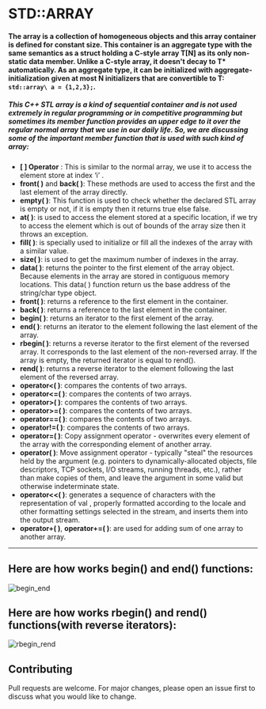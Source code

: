 <h1>STD::ARRAY</h1>

<h4>The array is a collection of homogeneous objects and this array container is defined for constant size. This container is an aggregate type with the same semantics as a struct holding a C-style array T[N] as its only non-static data member. Unlike a C-style array, it doesn't decay to T* automatically. As an aggregate type, it can be initialized with aggregate-initialization given at most N initializers that are convertible to T: <code>std::array\<int, 3\> a = {1,2,3};</code>.
</h4>

<h5>This C++ STL array is a kind of sequential container and is not used extremely in regular programming or in competitive programming but sometimes its member function provides an upper edge to it over the regular normal array that we use in our daily life. So, we are discussing some of the important member function that is used with such kind of array:</h5>

<ul>
<li><b>[ ] Operator</b> : This is similar to the normal array, we use it to access the element store at index ‘i’ .</li>
<li><b>front( )</b> and <b>back( )</b>: These methods are used to access the first and the last element of the array directly.</li>
<li><b>empty( )</b>: This function is used to check whether the declared STL array is empty or not, if it is empty then it returns true else false.</li>
<li><b>at( )</b>: is used to access the element stored at a specific location, if we try to access the element which is out of bounds of the array size then it throws an exception. </li>
<li><b>fill( )</b>: is specially used to initialize or fill all the indexes of the array with a similar value.</li>
<li><b>size( )</b>: is used to get the maximum number of indexes in the array.</li>
<li><b>data( )</b>: returns the pointer to the first element of the array object. Because elements in the array are stored in contiguous memory locations. This data( ) function return us the base address of the string/char type object.</li>
<li><b>front( )</b>: returns a reference to the first element in the container.</li>
<li><b>back( )</b>: returns a reference to the last element in the container.</li>
<li><b>begin( )</b>: returns an iterator to the first element of the array.</li>
<li><b>end( )</b>: returns an iterator to the element following the last element of the array.</li>
<li><b>rbegin( )</b>: returns a reverse iterator to the first element of the reversed array. It corresponds to the last element of the non-reversed array. If the array is empty, the returned iterator is equal to rend().</li>
<li><b>rend( )</b>: returns a reverse iterator to the element following the last element of the reversed array.</li>
<li><b>operator<( )</b>: compares the contents of two arrays.</li>
<li><b>operator<=( )</b>: compares the contents of two arrays.</li>
<li><b>operator>( )</b>: compares the contents of two arrays.</li>
<li><b>operator>=( )</b>: compares the contents of two arrays.</li>
<li><b>operator==( )</b>: compares the contents of two arrays.</li>
<li><b>operator!=( )</b>: compares the contents of two arrays.</li>
<li><b>operator=( )</b>: Copy assignment operator - overwrites every element of the array with the corresponding element of another array.</li>
<li><b>operator( )</b>: Move assignment operator - typically "steal" the resources held by the argument (e.g. pointers to dynamically-allocated objects, file descriptors, TCP sockets, I/O streams, running threads, etc.), rather than make copies of them, and leave the argument in some valid but otherwise indeterminate state.</li>
<li><b>operator<<( )</b>: generates a sequence of characters with the representation of val , properly formatted according to the locale and other formatting settings selected in the stream, and inserts them into the output stream.</li>
<li><b>operator+( )</b>, <b>operator+=( )</b>: are used for adding sum of one array to another array. </li>

</ul>

<hr>

<h2>Here are how works begin() and end() functions:</h2>
<img src="https://upload.cppreference.com/mwiki/images/1/1b/range-begin-end.svg" alt="begin_end">
<br>

<h2>Here are how works rbegin() and rend() functions(with reverse iterators):</h2>
<img src="https://upload.cppreference.com/mwiki/images/3/39/range-rbegin-rend.svg" alt="rbegin_rend">
<br>

<h2>Contributing</h2>
Pull requests are welcome. For major changes, please open an issue first to discuss what you would like to change.